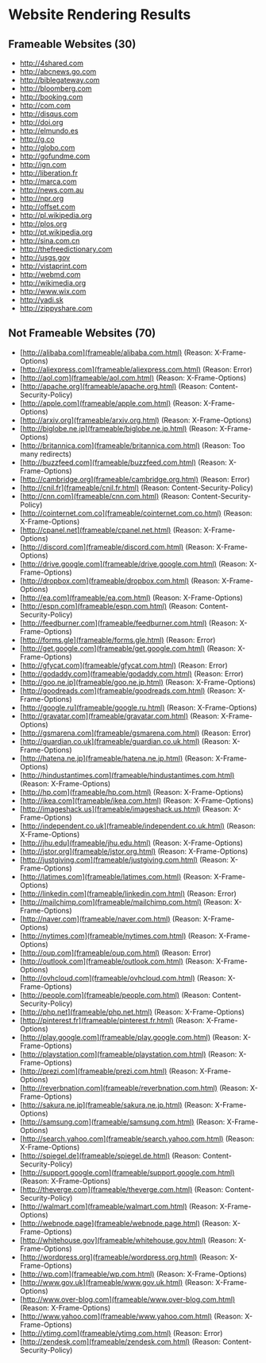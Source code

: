 
# Website Rendering Results

## Frameable Websites (30)
- http://4shared.com
- http://abcnews.go.com
- http://biblegateway.com
- http://bloomberg.com
- http://booking.com
- http://com.com
- http://disqus.com
- http://doi.org
- http://elmundo.es
- http://g.co
- http://globo.com
- http://gofundme.com
- http://ign.com
- http://liberation.fr
- http://marca.com
- http://news.com.au
- http://npr.org
- http://offset.com
- http://pl.wikipedia.org
- http://plos.org
- http://pt.wikipedia.org
- http://sina.com.cn
- http://thefreedictionary.com
- http://usgs.gov
- http://vistaprint.com
- http://webmd.com
- http://wikimedia.org
- http://www.wix.com
- http://yadi.sk
- http://zippyshare.com

## Not Frameable Websites (70)
- [http://alibaba.com](frameable/alibaba.com.html) (Reason: X-Frame-Options)
- [http://aliexpress.com](frameable/aliexpress.com.html) (Reason: Error)
- [http://aol.com](frameable/aol.com.html) (Reason: X-Frame-Options)
- [http://apache.org](frameable/apache.org.html) (Reason: Content-Security-Policy)
- [http://apple.com](frameable/apple.com.html) (Reason: X-Frame-Options)
- [http://arxiv.org](frameable/arxiv.org.html) (Reason: X-Frame-Options)
- [http://biglobe.ne.jp](frameable/biglobe.ne.jp.html) (Reason: X-Frame-Options)
- [http://britannica.com](frameable/britannica.com.html) (Reason: Too many redirects)
- [http://buzzfeed.com](frameable/buzzfeed.com.html) (Reason: X-Frame-Options)
- [http://cambridge.org](frameable/cambridge.org.html) (Reason: Error)
- [http://cnil.fr](frameable/cnil.fr.html) (Reason: Content-Security-Policy)
- [http://cnn.com](frameable/cnn.com.html) (Reason: Content-Security-Policy)
- [http://cointernet.com.co](frameable/cointernet.com.co.html) (Reason: X-Frame-Options)
- [http://cpanel.net](frameable/cpanel.net.html) (Reason: X-Frame-Options)
- [http://discord.com](frameable/discord.com.html) (Reason: X-Frame-Options)
- [http://drive.google.com](frameable/drive.google.com.html) (Reason: X-Frame-Options)
- [http://dropbox.com](frameable/dropbox.com.html) (Reason: X-Frame-Options)
- [http://ea.com](frameable/ea.com.html) (Reason: X-Frame-Options)
- [http://espn.com](frameable/espn.com.html) (Reason: Content-Security-Policy)
- [http://feedburner.com](frameable/feedburner.com.html) (Reason: X-Frame-Options)
- [http://forms.gle](frameable/forms.gle.html) (Reason: Error)
- [http://get.google.com](frameable/get.google.com.html) (Reason: X-Frame-Options)
- [http://gfycat.com](frameable/gfycat.com.html) (Reason: Error)
- [http://godaddy.com](frameable/godaddy.com.html) (Reason: Error)
- [http://goo.ne.jp](frameable/goo.ne.jp.html) (Reason: X-Frame-Options)
- [http://goodreads.com](frameable/goodreads.com.html) (Reason: X-Frame-Options)
- [http://google.ru](frameable/google.ru.html) (Reason: X-Frame-Options)
- [http://gravatar.com](frameable/gravatar.com.html) (Reason: X-Frame-Options)
- [http://gsmarena.com](frameable/gsmarena.com.html) (Reason: Error)
- [http://guardian.co.uk](frameable/guardian.co.uk.html) (Reason: X-Frame-Options)
- [http://hatena.ne.jp](frameable/hatena.ne.jp.html) (Reason: X-Frame-Options)
- [http://hindustantimes.com](frameable/hindustantimes.com.html) (Reason: X-Frame-Options)
- [http://hp.com](frameable/hp.com.html) (Reason: X-Frame-Options)
- [http://ikea.com](frameable/ikea.com.html) (Reason: X-Frame-Options)
- [http://imageshack.us](frameable/imageshack.us.html) (Reason: X-Frame-Options)
- [http://independent.co.uk](frameable/independent.co.uk.html) (Reason: X-Frame-Options)
- [http://jhu.edu](frameable/jhu.edu.html) (Reason: X-Frame-Options)
- [http://jstor.org](frameable/jstor.org.html) (Reason: X-Frame-Options)
- [http://justgiving.com](frameable/justgiving.com.html) (Reason: X-Frame-Options)
- [http://latimes.com](frameable/latimes.com.html) (Reason: X-Frame-Options)
- [http://linkedin.com](frameable/linkedin.com.html) (Reason: Error)
- [http://mailchimp.com](frameable/mailchimp.com.html) (Reason: X-Frame-Options)
- [http://naver.com](frameable/naver.com.html) (Reason: X-Frame-Options)
- [http://nytimes.com](frameable/nytimes.com.html) (Reason: X-Frame-Options)
- [http://oup.com](frameable/oup.com.html) (Reason: Error)
- [http://outlook.com](frameable/outlook.com.html) (Reason: X-Frame-Options)
- [http://ovhcloud.com](frameable/ovhcloud.com.html) (Reason: X-Frame-Options)
- [http://people.com](frameable/people.com.html) (Reason: Content-Security-Policy)
- [http://php.net](frameable/php.net.html) (Reason: X-Frame-Options)
- [http://pinterest.fr](frameable/pinterest.fr.html) (Reason: X-Frame-Options)
- [http://play.google.com](frameable/play.google.com.html) (Reason: X-Frame-Options)
- [http://playstation.com](frameable/playstation.com.html) (Reason: X-Frame-Options)
- [http://prezi.com](frameable/prezi.com.html) (Reason: X-Frame-Options)
- [http://reverbnation.com](frameable/reverbnation.com.html) (Reason: X-Frame-Options)
- [http://sakura.ne.jp](frameable/sakura.ne.jp.html) (Reason: X-Frame-Options)
- [http://samsung.com](frameable/samsung.com.html) (Reason: X-Frame-Options)
- [http://search.yahoo.com](frameable/search.yahoo.com.html) (Reason: X-Frame-Options)
- [http://spiegel.de](frameable/spiegel.de.html) (Reason: Content-Security-Policy)
- [http://support.google.com](frameable/support.google.com.html) (Reason: X-Frame-Options)
- [http://theverge.com](frameable/theverge.com.html) (Reason: Content-Security-Policy)
- [http://walmart.com](frameable/walmart.com.html) (Reason: X-Frame-Options)
- [http://webnode.page](frameable/webnode.page.html) (Reason: X-Frame-Options)
- [http://whitehouse.gov](frameable/whitehouse.gov.html) (Reason: X-Frame-Options)
- [http://wordpress.org](frameable/wordpress.org.html) (Reason: X-Frame-Options)
- [http://wp.com](frameable/wp.com.html) (Reason: X-Frame-Options)
- [http://www.gov.uk](frameable/www.gov.uk.html) (Reason: X-Frame-Options)
- [http://www.over-blog.com](frameable/www.over-blog.com.html) (Reason: X-Frame-Options)
- [http://www.yahoo.com](frameable/www.yahoo.com.html) (Reason: X-Frame-Options)
- [http://ytimg.com](frameable/ytimg.com.html) (Reason: Error)
- [http://zendesk.com](frameable/zendesk.com.html) (Reason: Content-Security-Policy)
    